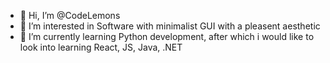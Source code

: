 - 👋 Hi, I’m @CodeLemons
- 👀 I’m interested in Software with minimalist GUI with a pleasent aesthetic
- 🌱 I’m currently learning Python development, after which i would like to look into learning React, JS, Java, .NET 

<!---
CodeLemons/CodeLemons is a ✨ special ✨ repository because its `README.md` (this file) appears on your GitHub profile.
You can click the Preview link to take a look at your changes.
--->
